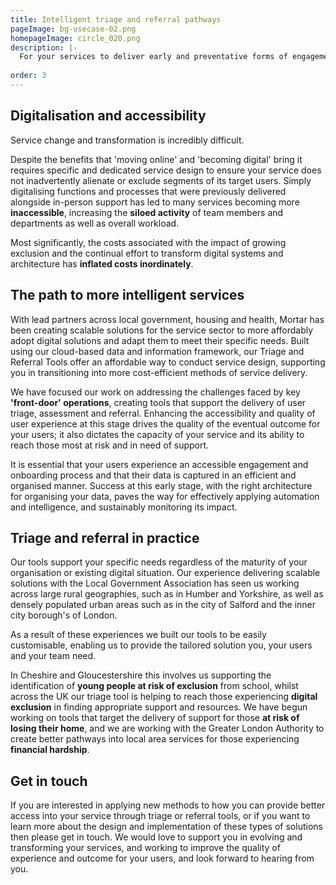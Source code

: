 ```yaml
---
title: Intelligent triage and referral pathways
pageImage: bg-usecase-02.png
homepageImage: circle_020.png
description: |-
  For your services to deliver early and preventative forms of engagement your teams and officers need the best data and touchpoints to engage, inform and inspire their users. We co-create more efficient pathways into services with custom triage and referral tools that personalise experiences and support you in monitoring customer risk and success. 
  
order: 3
---
```


Digitalisation and accessibility
-----------------------------------------------------------------------------------------------------
Service change and transformation is incredibly difficult. 

Despite the benefits that 'moving online' and 'becoming digital' bring it requires specific and dedicated service design to ensure your service does not inadvertently alienate or exclude segments of its target users. Simply digitalising functions and processes that were previously delivered alongside in-person support has led to many services becoming more **inaccessible**, increasing the **siloed activity** of team members and departments as well as overall workload. 

Most significantly, the costs associated with the impact of growing exclusion and the continual effort to transform digital systems and architecture has **inflated costs inordinately**.

The path to more intelligent services
-----------------------------------------------------------------------------------------------------
With lead partners across local government, housing and health, Mortar has been creating scalable solutions for the service sector to more affordably adopt digital solutions and adapt them to meet their specific needs. Built using our cloud-based data and information framework, our Triage and Referral Tools offer an affordable way to conduct service design, supporting you in transitioning into more cost-efficient methods of service delivery.

We have focused our work on addressing the challenges faced by key **'front-door' operations**, creating tools that support the delivery of user triage, assessment and referral. Enhancing the accessibility and quality of user experience at this stage drives the quality of the eventual outcome for your users; it also dictates the capacity of your service and its ability to reach those most at risk and in need of support. 

It is essential that your users experience an accessible engagement and onboarding process and that their data is captured in an efficient and organised manner. Success at this early stage, with the right architecture for organising your data, paves the way for effectively applying automation and intelligence, and sustainably monitoring its impact.

Triage and referral in practice
-----------------------------------------------------------------------------------------------------
Our tools support your specific needs regardless of the maturity of your organisation or existing digital situation. Our experience delivering scalable solutions with the Local Government Association has seen us working across large rural geographies, such as in Humber and Yorkshire, as well as densely populated urban areas such as in the city of Salford and the inner city borough's of London. 

As a result of these experiences we built our tools to be easily customisable, enabling us to provide the tailored solution you, your users and your team need.

In Cheshire and Gloucestershire this involves us supporting the identification of **young people at risk of exclusion** from school, whilst across the UK our triage tool is helping to reach those experiencing **digital exclusion** in finding appropriate support and resources. We have begun working on tools that target the delivery of support for those **at risk of losing their home**, and we are working with the Greater London Authority to create better pathways into local area services for those experiencing **financial hardship**. 

Get in touch
-----------------------------------------------------------------------------------------------------
If you are interested in applying new methods to how you can provide better access into your service through triage or referral tools, or if you want to learn more about the design and implementation of these types of solutions then please get in touch. We would love to support you in evolving and transforming your services, and working to improve the quality of experience and outcome for your users, and look forward to hearing from you. 
